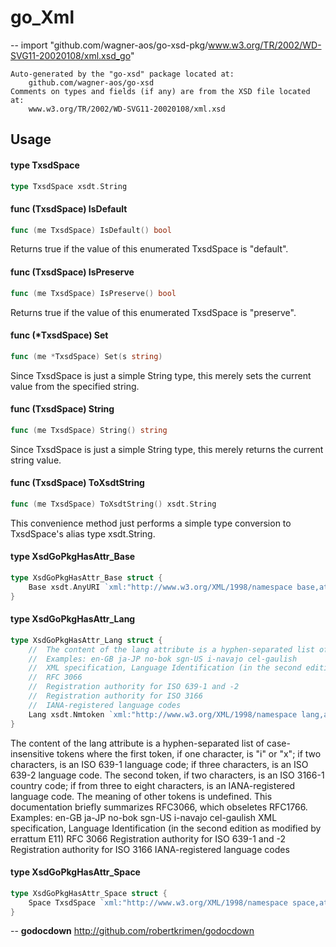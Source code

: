 # go_Xml
--
    import "github.com/wagner-aos/go-xsd-pkg/www.w3.org/TR/2002/WD-SVG11-20020108/xml.xsd_go"

	Auto-generated by the "go-xsd" package located at:
		github.com/wagner-aos/go-xsd
	Comments on types and fields (if any) are from the XSD file located at:
		www.w3.org/TR/2002/WD-SVG11-20020108/xml.xsd

## Usage

#### type TxsdSpace

```go
type TxsdSpace xsdt.String
```


#### func (TxsdSpace) IsDefault

```go
func (me TxsdSpace) IsDefault() bool
```
Returns true if the value of this enumerated TxsdSpace is "default".

#### func (TxsdSpace) IsPreserve

```go
func (me TxsdSpace) IsPreserve() bool
```
Returns true if the value of this enumerated TxsdSpace is "preserve".

#### func (*TxsdSpace) Set

```go
func (me *TxsdSpace) Set(s string)
```
Since TxsdSpace is just a simple String type, this merely sets the current value
from the specified string.

#### func (TxsdSpace) String

```go
func (me TxsdSpace) String() string
```
Since TxsdSpace is just a simple String type, this merely returns the current
string value.

#### func (TxsdSpace) ToXsdtString

```go
func (me TxsdSpace) ToXsdtString() xsdt.String
```
This convenience method just performs a simple type conversion to TxsdSpace's
alias type xsdt.String.

#### type XsdGoPkgHasAttr_Base

```go
type XsdGoPkgHasAttr_Base struct {
	Base xsdt.AnyURI `xml:"http://www.w3.org/XML/1998/namespace base,attr"`
}
```


#### type XsdGoPkgHasAttr_Lang

```go
type XsdGoPkgHasAttr_Lang struct {
	//	The content of the lang attribute is a hyphen-separated list of case-insensitive tokens where the first token, if one character, is "i" or "x"; if two characters, is an ISO 639-1 language code; if three characters, is an ISO 639-2 language code. The second token, if two characters, is an ISO 3166-1 country code; if from three to eight characters, is an IANA-registered language code. The meaning of other tokens is undefined. This documentation briefly summarizes  RFC3066, which obseletes RFC1766.
	//	Examples: en-GB ja-JP no-bok sgn-US i-navajo cel-gaulish
	//	XML specification, Language Identification (in the second edition as modified by errattum E11)
	//	RFC 3066
	//	Registration authority for ISO 639-1 and -2
	//	Registration authority for ISO 3166
	//	IANA-registered language codes
	Lang xsdt.Nmtoken `xml:"http://www.w3.org/XML/1998/namespace lang,attr"`
}
```

The content of the lang attribute is a hyphen-separated list of case-insensitive
tokens where the first token, if one character, is "i" or "x"; if two
characters, is an ISO 639-1 language code; if three characters, is an ISO 639-2
language code. The second token, if two characters, is an ISO 3166-1 country
code; if from three to eight characters, is an IANA-registered language code.
The meaning of other tokens is undefined. This documentation briefly summarizes
RFC3066, which obseletes RFC1766. Examples: en-GB ja-JP no-bok sgn-US i-navajo
cel-gaulish XML specification, Language Identification (in the second edition as
modified by errattum E11) RFC 3066 Registration authority for ISO 639-1 and -2
Registration authority for ISO 3166 IANA-registered language codes

#### type XsdGoPkgHasAttr_Space

```go
type XsdGoPkgHasAttr_Space struct {
	Space TxsdSpace `xml:"http://www.w3.org/XML/1998/namespace space,attr"`
}
```

--
**godocdown** http://github.com/robertkrimen/godocdown